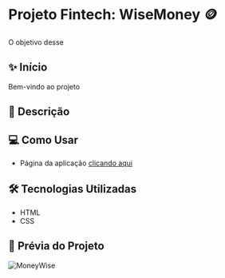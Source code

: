# Projeto Fintech: WiseMoney 🪙

O objetivo desse

## ✨ Início

Bem-vindo ao projeto

## 📝 Descrição

## 💻 Como Usar

- Página da aplicação [clicando aqui](https://marinabotton.github.io/fintech-fiap/)

## 🛠️ Tecnologias Utilizadas

* HTML
* CSS

## 🚀 Prévia do Projeto 

![MoneyWise](https://github.com/marinabotton/fintech-fiap/assets/90083919/0d0e0000-3624-469d-ad0e-f111a828c768)
